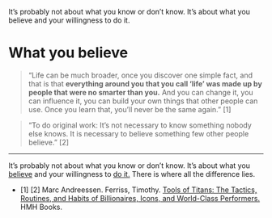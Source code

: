 It’s probably not about what you know or don’t know. It’s about what you believe and your willingness to do it.
# What you believe

> “Life can be much broader, once you discover one simple fact, and that is that **everything around you that you call ‘life’ was made up by people that were no smarter than you.** And you can change it, you can influence it, you can build your own things that other people can use. Once you learn that, you’ll never be the same again.” [1]

> “To do original work: It’s not necessary to know something nobody else knows. It is necessary to believe something few other people believe.” [2]

---

It’s probably not about what you know or don’t know. It’s about what you <a href="http://www.federicopereiro.com/manifesto/" target="_blank">believe</a> and your willingness to <a href="https://altocode.nl/blog/our-what" target="_blank">do it.</a> There is where all the difference lies.


- [1] [2] Marc Andreessen. Ferriss, Timothy. <a href="https://toolsoftitans.com/" target="_blank">Tools of Titans: The Tactics, Routines, and Habits of Billionaires, Icons, and World-Class Performers.</a> HMH Books. 

